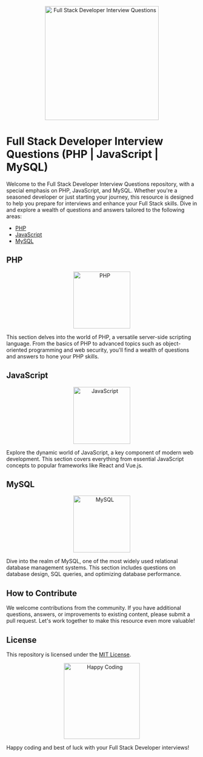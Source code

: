 <p align="center">
  <img src="https://your-image-url.com/your-logo.png" alt="Full Stack Developer Interview Questions" width="300">
</p>

# Full Stack Developer Interview Questions (PHP | JavaScript | MySQL)

Welcome to the Full Stack Developer Interview Questions repository, with a special emphasis on PHP, JavaScript, and MySQL. Whether you're a seasoned developer or just starting your journey, this resource is designed to help you prepare for interviews and enhance your Full Stack skills. Dive in and explore a wealth of questions and answers tailored to the following areas:

- [PHP](#php)
- [JavaScript](#javascript)
- [MySQL](#mysql)

## PHP

<p align="center">
  <img src="https://your-image-url.com/php.png" alt="PHP" width="150">
</p>

This section delves into the world of PHP, a versatile server-side scripting language. From the basics of PHP to advanced topics such as object-oriented programming and web security, you'll find a wealth of questions and answers to hone your PHP skills.

## JavaScript

<p align="center">
  <img src="https://your-image-url.com/javascript.png" alt="JavaScript" width="150">
</p>

Explore the dynamic world of JavaScript, a key component of modern web development. This section covers everything from essential JavaScript concepts to popular frameworks like React and Vue.js.

## MySQL

<p align="center">
  <img src="https://your-image-url.com/mysql.png" alt="MySQL" width="150">
</p>

Dive into the realm of MySQL, one of the most widely used relational database management systems. This section includes questions on database design, SQL queries, and optimizing database performance.

## How to Contribute

We welcome contributions from the community. If you have additional questions, answers, or improvements to existing content, please submit a pull request. Let's work together to make this resource even more valuable!

## License

This repository is licensed under the [MIT License](LICENSE).

<p align="center">
  <img src="https://your-image-url.com/happy-coding.png" alt="Happy Coding" width="200">
</p>

Happy coding and best of luck with your Full Stack Developer interviews!
